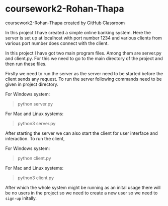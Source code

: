 # coursework2-Rohan-Thapa
coursework2-Rohan-Thapa created by GitHub Classroom

In this project I have created a simple online banking system. Here the server is set up at localhost with port number 1234 and various clients from various port number does connect with the client.

In this project I have got two main program files. Among them are server.py and client.py. For this we need to go to the main directory of the project and then run these files.

Firslty we need to run the server as the server need to be started before the client sends any request. To run the server following commands need to be given in project directory.

For Windows system:
>python server.py

For Mac and Linux systems:
>python3 server.py

After starting the server we can also start the client for user interface and interaction. To run the client,

For Windows system:
>python client.py

For Mac and Linux systems:
>python3 client.py

After which the whole system might be running as an inital usage there will be no users in the project so we need to create a new user so we need to `sign-up` initally.
